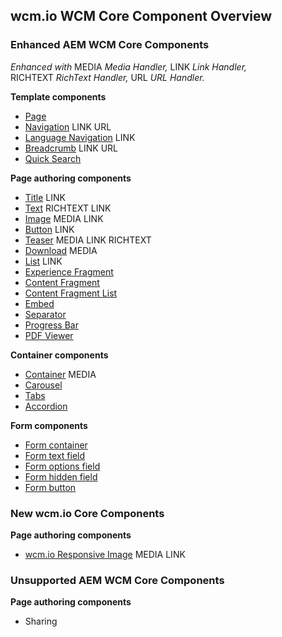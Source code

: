 ## wcm.io WCM Core Component Overview

### Enhanced AEM WCM Core Components

_Enhanced with_ <span class="marker-label">MEDIA</span>&nbsp;_Media&nbsp;Handler,_ <span class="marker-label">LINK</span>&nbsp;_Link&nbsp;Handler,_ <span class="marker-label">RICHTEXT</span>&nbsp;_RichText&nbsp;Handler,_ <span class="marker-label">URL</span>&nbsp;_URL&nbsp;Handler._

**Template components**

* [Page](https://github.com/wcm-io/wcm-io-wcm-core-components/tree/develop/bundles/core/src/main/webapp/app-root/components/page/v2)
* [Navigation](https://github.com/wcm-io/wcm-io-wcm-core-components/tree/develop/bundles/core/src/main/webapp/app-root/components/navigation/v1) <span class="marker-label">LINK</span> <span class="marker-label">URL</span>
* [Language Navigation](https://github.com/wcm-io/wcm-io-wcm-core-components/tree/develop/bundles/core/src/main/webapp/app-root/components/languagenavigation/v1) <span class="marker-label">LINK</span>
* [Breadcrumb](https://github.com/wcm-io/wcm-io-wcm-core-components/tree/develop/bundles/core/src/main/webapp/app-root/components/breadcrumb/v2) <span class="marker-label">LINK</span> <span class="marker-label">URL</span>
* [Quick Search](https://github.com/wcm-io/wcm-io-wcm-core-components/tree/develop/bundles/core/src/main/webapp/app-root/components/search/v1)

**Page authoring components**

* [Title](https://github.com/wcm-io/wcm-io-wcm-core-components/tree/develop/bundles/core/src/main/webapp/app-root/components/title/v2) <span class="marker-label">LINK</span>
* [Text](https://github.com/wcm-io/wcm-io-wcm-core-components/tree/develop/bundles/core/src/main/webapp/app-root/components/text/v2) <span class="marker-label">RICHTEXT</span> <span class="marker-label">LINK</span>
* [Image](https://github.com/wcm-io/wcm-io-wcm-core-components/tree/develop/bundles/core/src/main/webapp/app-root/components/image/v2) <span class="marker-label">MEDIA</span> <span class="marker-label">LINK</span>
* [Button](https://github.com/wcm-io/wcm-io-wcm-core-components/tree/develop/bundles/core/src/main/webapp/app-root/components/button/v1) <span class="marker-label">LINK</span>
* [Teaser](https://github.com/wcm-io/wcm-io-wcm-core-components/tree/develop/bundles/core/src/main/webapp/app-root/components/teaser/v1) <span class="marker-label">MEDIA</span> <span class="marker-label">LINK</span> <span class="marker-label">RICHTEXT</span>
* [Download](https://github.com/wcm-io/wcm-io-wcm-core-components/tree/develop/bundles/core/src/main/webapp/app-root/components/download/v1) <span class="marker-label">MEDIA</span>
* [List](https://github.com/wcm-io/wcm-io-wcm-core-components/tree/develop/bundles/core/src/main/webapp/app-root/components/list/v2) <span class="marker-label">LINK</span>
* [Experience Fragment](https://github.com/wcm-io/wcm-io-wcm-core-components/tree/develop/bundles/core/src/main/webapp/app-root/components/experiencefragment/v1)
* [Content Fragment](https://github.com/wcm-io/wcm-io-wcm-core-components/tree/develop/bundles/core/src/main/webapp/app-root/components/contentfragment/v1)
* [Content Fragment List](https://github.com/wcm-io/wcm-io-wcm-core-components/tree/develop/bundles/core/src/main/webapp/app-root/components/contentfragmentlist/v1)
* [Embed](https://github.com/wcm-io/wcm-io-wcm-core-components/tree/develop/bundles/core/src/main/webapp/app-root/components/embed/v1)
* [Separator](https://github.com/wcm-io/wcm-io-wcm-core-components/tree/develop/bundles/core/src/main/webapp/app-root/components/separator/v1)
* [Progress Bar](https://github.com/wcm-io/wcm-io-wcm-core-components/tree/develop/bundles/core/src/main/webapp/app-root/components/progressbar/v1)
* [PDF Viewer](https://github.com/wcm-io/wcm-io-wcm-core-components/tree/develop/bundles/core/src/main/webapp/app-root/components/pdfviewer/v1)

**Container components**

* [Container](https://github.com/wcm-io/wcm-io-wcm-core-components/tree/develop/bundles/core/src/main/webapp/app-root/components/container/v1) <span class="marker-label">MEDIA</span>
* [Carousel](https://github.com/wcm-io/wcm-io-wcm-core-components/tree/develop/bundles/core/src/main/webapp/app-root/components/carousel/v1)
* [Tabs](https://github.com/wcm-io/wcm-io-wcm-core-components/tree/develop/bundles/core/src/main/webapp/app-root/components/tabs/v1)
* [Accordion](https://github.com/wcm-io/wcm-io-wcm-core-components/tree/develop/bundles/core/src/main/webapp/app-root/components/accordion/v1)

**Form components**

* [Form container](https://github.com/wcm-io/wcm-io-wcm-core-components/tree/develop/bundles/core/src/main/webapp/app-root/components/form/container/v2)
* [Form text field](https://github.com/wcm-io/wcm-io-wcm-core-components/tree/develop/bundles/core/src/main/webapp/app-root/components/form/text/v2)
* [Form options field](https://github.com/wcm-io/wcm-io-wcm-core-components/tree/develop/bundles/core/src/main/webapp/app-root/components/form/options/v2)
* [Form hidden field](https://github.com/wcm-io/wcm-io-wcm-core-components/tree/develop/bundles/core/src/main/webapp/app-root/components/form/hidden/v2)
* [Form button](https://github.com/wcm-io/wcm-io-wcm-core-components/tree/develop/bundles/core/src/main/webapp/app-root/components/form/button/v2)


### New wcm.io Core Components


**Page authoring components**

* [wcm.io Responsive Image](https://github.com/wcm-io/wcm-io-wcm-core-components/tree/develop/bundles/core/src/main/webapp/app-root/components/wcmio/responsiveimage/v1) <span class="marker-label">MEDIA</span> <span class="marker-label">LINK</span>


### Unsupported AEM WCM Core Components

**Page authoring components**

* Sharing
